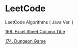 # LeetCode
LeetCode Algorithms ( Java Ver. )

[168. Excel Sheet Column Title](/src/answer/ExcelSheetColumnTitle.java)
 
[174. Dungeon Game](/src/answer/DungeonGame.java)